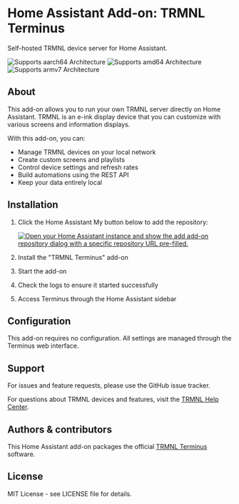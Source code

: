 # Home Assistant Add-on: TRMNL Terminus

Self-hosted TRMNL device server for Home Assistant.

![Supports aarch64 Architecture][aarch64-shield]
![Supports amd64 Architecture][amd64-shield]
![Supports armv7 Architecture][armv7-shield]

## About

This add-on allows you to run your own TRMNL server directly on Home Assistant. TRMNL is an e-ink display device that you can customize with various screens and information displays.

With this add-on, you can:

- Manage TRMNL devices on your local network
- Create custom screens and playlists
- Control device settings and refresh rates
- Build automations using the REST API
- Keep your data entirely local

## Installation

1. Click the Home Assistant My button below to add the repository:

   [![Open your Home Assistant instance and show the add add-on repository dialog with a specific repository URL pre-filled.](https://my.home-assistant.io/badges/supervisor_add_addon_repository.svg)](https://my.home-assistant.io/redirect/supervisor_add_addon_repository/?repository_url=YOUR_REPOSITORY_URL)

2. Install the "TRMNL Terminus" add-on
3. Start the add-on
4. Check the logs to ensure it started successfully
5. Access Terminus through the Home Assistant sidebar

## Configuration

This add-on requires no configuration. All settings are managed through the Terminus web interface.

## Support

For issues and feature requests, please use the GitHub issue tracker.

For questions about TRMNL devices and features, visit the [TRMNL Help Center](https://help.usetrmnl.com).

## Authors & contributors

This Home Assistant add-on packages the official [TRMNL Terminus](https://github.com/usetrmnl/byos_hanami) software.

## License

MIT License - see LICENSE file for details.

[aarch64-shield]: https://img.shields.io/badge/aarch64-yes-green.svg
[amd64-shield]: https://img.shields.io/badge/amd64-yes-green.svg
[armv7-shield]: https://img.shields.io/badge/armv7-yes-green.svg